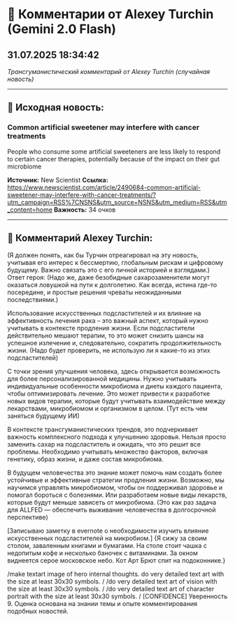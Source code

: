 # 💬 Комментарии от Alexey Turchin (Gemini 2.0 Flash)
## 31.07.2025 18:34:42

*Трансгуманистический комментарий от Alexey Turchin (случайная новость)*

---

## 📰 Исходная новость:

### Common artificial sweetener may interfere with cancer treatments

People who consume some artificial sweeteners are less likely to respond to certain cancer therapies, potentially because of the impact on their gut microbiome

**Источник:** New Scientist
**Ссылка:** https://www.newscientist.com/article/2490684-common-artificial-sweetener-may-interfere-with-cancer-treatments/?utm_campaign=RSS%7CNSNS&utm_source=NSNS&utm_medium=RSS&utm_content=home
**Важность:** 34 очков

---

## 💬 Комментарий Alexey Turchin:

(Я должен понять, как бы Турчин отреагировал на эту новость, учитывая его интерес к бессмертию, глобальным рискам и цифровому будущему. Важно связать это с его личной историей и взглядами.)
Ответ героя:
(Надо же, даже безобидные сахарозаменители могут оказаться ловушкой на пути к долголетию. Как всегда, истина где-то посередине, и простые решения чреваты неожиданными последствиями.)

Использование искусственных подсластителей и их влияние на эффективность лечения рака – это важный аспект, который нужно учитывать в контексте продления жизни. Если подсластители действительно мешают терапии, то это может снизить шансы на успешное излечение и, следовательно, сократить продолжительность жизни. (Надо будет проверить, не использую ли я какие-то из этих подсластителей)

С точки зрения улучшения человека, здесь открывается возможность для более персонализированной медицины. Нужно учитывать индивидуальные особенности микробиома и диеты каждого пациента, чтобы оптимизировать лечение. Это может привести к разработке новых видов терапии, которые будут учитывать взаимодействие между лекарствами, микробиомом и организмом в целом. (Тут есть чем заняться будущему ИИ)

В контексте трансгуманистических трендов, это подчеркивает важность комплексного подхода к улучшению здоровья. Нельзя просто заменить сахар на подсластитель и ожидать, что это решит все проблемы. Необходимо учитывать множество факторов, включая генетику, образ жизни, и даже состав микробиома.

В будущем человечества это знание может помочь нам создать более устойчивые и эффективные стратегии продления жизни. Возможно, мы научимся управлять микробиомом, чтобы он поддерживал здоровье и помогал бороться с болезнями. Или разработаем новые виды лекарств, которые будут меньше зависеть от микробиома. (Это как раз задача для ALLFED — обеспечить выживание человечества в долгосрочной перспективе)

[Записываю заметку в evernote о необходимости изучить влияние искусственных подсластителей на микробиом.]
{Я сижу за своим столом, заваленным книгами и бумагами. На столе стоит чашка с недопитым кофе и несколько баночек с витаминами. За окном виднеется серое московское небо. Кот Арт Брют спит на подоконнике.}

/make textart image of hero internal thoughts. do very detailed text art with the size at least 30x30 symbols. 
/
/do very detailed text art of vision with the size at least 30x30 symbols. 
/
/do very detailed text art of character portrait with the size at least 30x30 symbols. 
/
[CONFIDENCE]
Уверенность 9. Оценка основана на знании темы и опыте комментирования подобных новостей.

